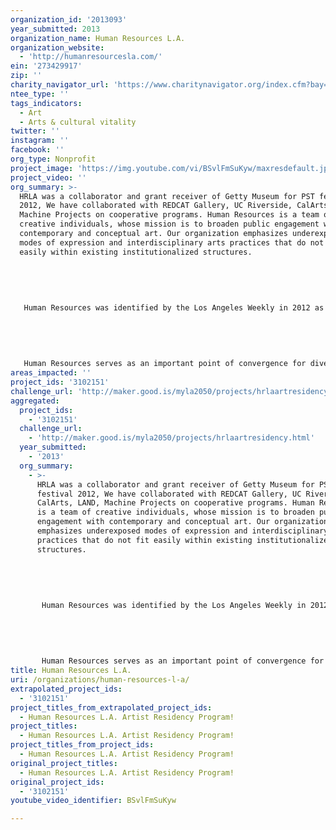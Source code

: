 ```yaml
---
organization_id: '2013093'
year_submitted: 2013
organization_name: Human Resources L.A.
organization_website:
  - 'http://humanresourcesla.com/'
ein: '273429917'
zip: ''
charity_navigator_url: 'https://www.charitynavigator.org/index.cfm?bay=search.profile&ein=273429917'
ntee_type: ''
tags_indicators:
  - Art
  - Arts & cultural vitality
twitter: ''
instagram: ''
facebook: ''
org_type: Nonprofit
project_image: 'https://img.youtube.com/vi/BSvlFmSuKyw/maxresdefault.jpg'
project_video: ''
org_summary: >-
  HRLA was a collaborator and grant receiver of Getty Museum for PST festival
  2012, We have collaborated with REDCAT Gallery, UC Riverside, CalArts, LAND,
  Machine Projects on cooperative programs. Human Resources is a team of
  creative individuals, whose mission is to broaden public engagement with
  contemporary and conceptual art. Our organization emphasizes underexposed
  modes of expression and interdisciplinary arts practices that do not fit
  easily within existing institutionalized structures.
   
   
   
   
   
   Human Resources was identified by the Los Angeles Weekly in 2012 as one of the city's "most dynamic arts venues." We foster active public appreciation of performative, participatory and multi-disciplinary art practices by encouraging maximum community access. Events are free or very low cost. Members of our broad community generate exhibitions, performances and readings - artists who attend our events are encouraged to bring proposals to directing members. Our programming procedures encourage direct conversation with artists, musicians and writers in order to educate our audiences about our mission. These conversations also shape our understanding of the needs of artists working in non-commercial and experimental paradigms. 
   
   
   
   
   
   Human Resources serves as an important point of convergence for diverse and sometimes disparate art communities. We offer regular platforms for conversation and idea-sharing in order to promote the sustainability of non-traditional art forms. We nurture the kinds of artistic intelligence produced by working closely with different artistic communities - such as that of experimental music and performance art. We have also collaborated with other art spaces and events, including Pacific Standard Time, Silvershed's Collective show, fundraisers and events for Les Figues Press and Darin Klein's Box of Books, and the Chinatown Perform!Now! Festival. We continue to provide a substantial venue for large events, installations, video screenings, music performance, performance art and hybrid events in the Chinatown area of Los Angeles.
areas_impacted: ''
project_ids: '3102151'
challenge_url: 'http://maker.good.is/myla2050/projects/hrlaartresidency.html'
aggregated:
  project_ids:
    - '3102151'
  challenge_url:
    - 'http://maker.good.is/myla2050/projects/hrlaartresidency.html'
  year_submitted:
    - '2013'
  org_summary:
    - >-
      HRLA was a collaborator and grant receiver of Getty Museum for PST
      festival 2012, We have collaborated with REDCAT Gallery, UC Riverside,
      CalArts, LAND, Machine Projects on cooperative programs. Human Resources
      is a team of creative individuals, whose mission is to broaden public
      engagement with contemporary and conceptual art. Our organization
      emphasizes underexposed modes of expression and interdisciplinary arts
      practices that do not fit easily within existing institutionalized
      structures.
       
       
       
       
       
       Human Resources was identified by the Los Angeles Weekly in 2012 as one of the city's "most dynamic arts venues." We foster active public appreciation of performative, participatory and multi-disciplinary art practices by encouraging maximum community access. Events are free or very low cost. Members of our broad community generate exhibitions, performances and readings - artists who attend our events are encouraged to bring proposals to directing members. Our programming procedures encourage direct conversation with artists, musicians and writers in order to educate our audiences about our mission. These conversations also shape our understanding of the needs of artists working in non-commercial and experimental paradigms. 
       
       
       
       
       
       Human Resources serves as an important point of convergence for diverse and sometimes disparate art communities. We offer regular platforms for conversation and idea-sharing in order to promote the sustainability of non-traditional art forms. We nurture the kinds of artistic intelligence produced by working closely with different artistic communities - such as that of experimental music and performance art. We have also collaborated with other art spaces and events, including Pacific Standard Time, Silvershed's Collective show, fundraisers and events for Les Figues Press and Darin Klein's Box of Books, and the Chinatown Perform!Now! Festival. We continue to provide a substantial venue for large events, installations, video screenings, music performance, performance art and hybrid events in the Chinatown area of Los Angeles.
title: Human Resources L.A.
uri: /organizations/human-resources-l-a/
extrapolated_project_ids:
  - '3102151'
project_titles_from_extrapolated_project_ids:
  - Human Resources L.A. Artist Residency Program!
project_titles:
  - Human Resources L.A. Artist Residency Program!
project_titles_from_project_ids:
  - Human Resources L.A. Artist Residency Program!
original_project_titles:
  - Human Resources L.A. Artist Residency Program!
original_project_ids:
  - '3102151'
youtube_video_identifier: BSvlFmSuKyw

---
```

